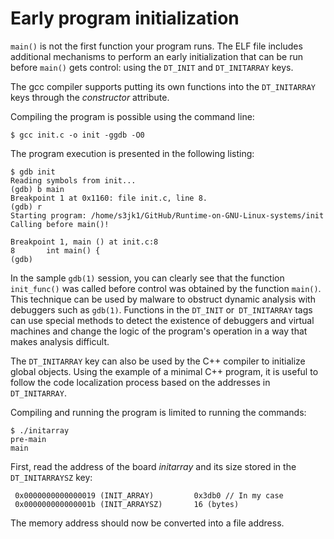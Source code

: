 # Early program initialization

`main()` is not the first function your program runs. The ELF file includes additional mechanisms to perform an early initialization that can be run before `main()` gets control: using the `DT_INIT` and `DT_INITARRAY` keys.

The gcc compiler supports putting its own functions into the `DT_INITARRAY` keys through the *constructor* attribute.

Compiling the program is possible using the command line:

```$ gcc init.c -o init -ggdb -O0```

The program execution is presented in the following listing:

```$ gcc init.c -o init -ggdb -O0
$ gdb init
Reading symbols from init...
(gdb) b main
Breakpoint 1 at 0x1160: file init.c, line 8.
(gdb) r
Starting program: /home/s3jk1/GitHub/Runtime-on-GNU-Linux-systems/init 
Calling before main()!

Breakpoint 1, main () at init.c:8
8       int main() {
(gdb)
```
In the sample `gdb(1)` session, you can clearly see that the function `init_func()` was called before control was obtained by the function `main()`. This technique can be used by malware to obstruct dynamic analysis with debuggers such as `gdb(1)`. Functions in the `DT_INIT` or` DT_INITARRAY` tags can use special methods to detect the existence of debuggers and virtual machines and change the logic of the program's operation in a way that makes analysis difficult.

The `DT_INITARRAY` key can also be used by the C++ compiler to initialize global objects. Using the example of a minimal C++ program, it is useful to follow the code localization process based on the addresses in `DT_INITARRAY`.

Compiling and running the program is limited to running the commands:

```$ g++ initarray.cpp -o initarray
$ ./initarray
pre-main
main
```

First, read the address of the board *initarray* and its size stored in the `DT_INITARRAYSZ` key:

```$readelf -d initarray | grep INIT_ARRAY
 0x0000000000000019 (INIT_ARRAY)         0x3db0 // In my case
 0x000000000000001b (INIT_ARRAYSZ)       16 (bytes)
```

The memory address should now be converted into a file address.
